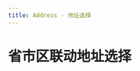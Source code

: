 ```yaml
---
title: Address - 地址选择
---
```

# 省市区联动地址选择

<ClientOnly>
  <address-demos></address-demos>
</ClientOnly>